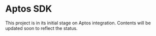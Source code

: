 # Aptos SDK

This project is in its initial stage on Aptos integration. Contents will be updated soon to reflect the status.
